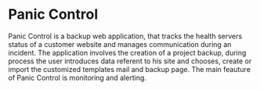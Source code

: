 # Panic Control

Panic Control is a backup web application, that tracks the health servers status of a customer website and manages communication during an incident. 
The application involves the creation of a project backup, during process the user introduces data referent to his site and chooses,
create or import the customized templates mail and backup page. The main feauture of Panic Control is monitoring and alerting. 
